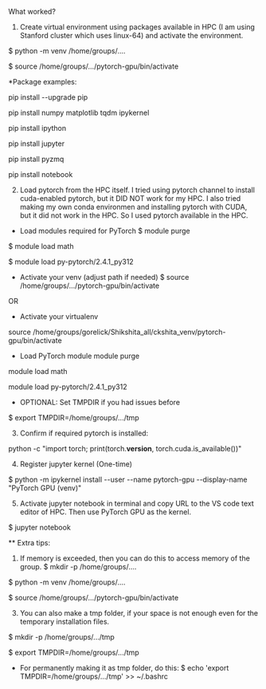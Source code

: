 What worked?

1. Create virtual environment using packages available in HPC (I am using Stanford cluster which uses linux-64) and activate the environment.

$ python -m venv /home/groups/....

$ source /home/groups/.../pytorch-gpu/bin/activate


*Package examples:

pip install --upgrade pip

pip install numpy matplotlib tqdm ipykernel

pip install ipython

pip install jupyter

pip install pyzmq

pip install notebook

2. Load pytorch from the HPC itself. I tried using pytorch channel to install cuda-enabled pytorch, but it DID NOT work for my HPC.
   I also tried making my own conda environmen and installing pytorch with CUDA, but it did not work in the HPC. So I used pytorch available in the HPC.

* Load modules required for PyTorch
$ module purge

$ module load math

$ module load py-pytorch/2.4.1_py312

* Activate your venv (adjust path if needed)
$ source /home/groups/.../pytorch-gpu/bin/activate

OR
* Activate your virtualenv
  
source /home/groups/gorelick/Shikshita_all/ckshita_venv/pytorch-gpu/bin/activate

* Load PyTorch module
module purge

module load math

module load py-pytorch/2.4.1_py312


* OPTIONAL: Set TMPDIR if you had issues before
  
$ export TMPDIR=/home/groups/.../tmp

3. Confirm if required pytorch is installed:

python -c "import torch; print(torch.__version__, torch.cuda.is_available())"


4. Register jupyter kernel (One-time)

$ python -m ipykernel install --user --name pytorch-gpu --display-name "PyTorch GPU (venv)"

5. Activate jupyter notebook in terminal and copy URL to the VS code text editor of HPC. Then use PyTorch GPU as the kernel.

$ jupyter notebook


** Extra tips:
1. If memory is exceeded, then you can do this to access memory of the group.
$ mkdir -p /home/groups/....

$ python -m venv /home/groups/....

$ source /home/groups/.../pytorch-gpu/bin/activate


3. You can also make a tmp folder, if your space is not enough even for the temporary installation files.

$ mkdir -p /home/groups/.../tmp

$ export TMPDIR=/home/groups/.../tmp

  * For permanently making it as tmp folder, do this:
$ echo 'export TMPDIR=/home/groups/.../tmp' >> ~/.bashrc
